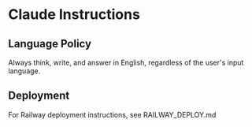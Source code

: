 # Claude Instructions

## Language Policy
Always think, write, and answer in English, regardless of the user's input language.

## Deployment
For Railway deployment instructions, see RAILWAY_DEPLOY.md